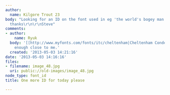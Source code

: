 ```yaml
---
author:
  name: Kilgore Trout 23
body: "Looking for an ID on the font used in eg 'the world's bogey man' please\r\n\r\nMany
  thanks\r\n\r\nSteve"
comments:
- author:
    name: Ryuk
  body: '[[http://www.myfonts.com/fonts/itc/cheltenham|Cheltenham Condensed]] looks
    enough close to me.'
  created: '2013-05-03 14:21:16'
date: '2013-05-03 14:16:16'
files:
- filename: image_48.jpg
  uri: public://old-images/image_48.jpg
node_type: font_id
title: One more ID for today please

---
```


